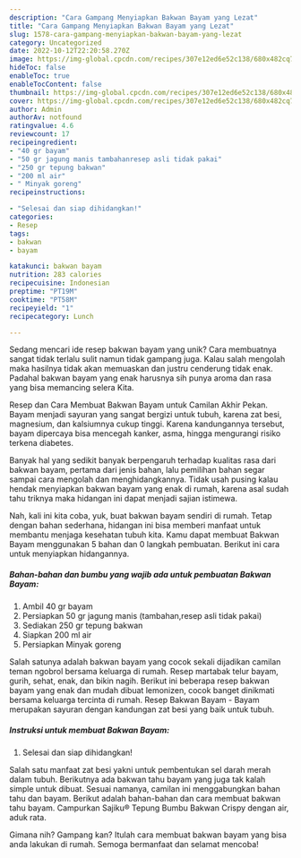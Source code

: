 ```yaml
---
description: "Cara Gampang Menyiapkan Bakwan Bayam yang Lezat"
title: "Cara Gampang Menyiapkan Bakwan Bayam yang Lezat"
slug: 1578-cara-gampang-menyiapkan-bakwan-bayam-yang-lezat
category: Uncategorized
date: 2022-10-12T22:20:58.270Z
image: https://img-global.cpcdn.com/recipes/307e12ed6e52c138/680x482cq70/bakwan-bayam-foto-resep-utama.jpg
hideToc: false
enableToc: true
enableTocContent: false
thumbnail: https://img-global.cpcdn.com/recipes/307e12ed6e52c138/680x482cq70/bakwan-bayam-foto-resep-utama.jpg
cover: https://img-global.cpcdn.com/recipes/307e12ed6e52c138/680x482cq70/bakwan-bayam-foto-resep-utama.jpg
author: Admin
authorAv: notfound
ratingvalue: 4.6
reviewcount: 17
recipeingredient:
- "40 gr bayam"
- "50 gr jagung manis tambahanresep asli tidak pakai"
- "250 gr tepung bakwan"
- "200 ml air"
- " Minyak goreng"
recipeinstructions:

- "Selesai dan siap dihidangkan!"
categories:
- Resep
tags:
- bakwan
- bayam

katakunci: bakwan bayam 
nutrition: 283 calories
recipecuisine: Indonesian
preptime: "PT19M"
cooktime: "PT58M"
recipeyield: "1"
recipecategory: Lunch

---
```





Sedang mencari ide resep bakwan bayam yang unik? Cara membuatnya sangat tidak terlalu sulit namun tidak gampang juga. Kalau salah mengolah maka hasilnya tidak akan memuaskan dan justru cenderung tidak enak. Padahal bakwan bayam yang enak harusnya sih punya aroma dan rasa yang bisa memancing selera Kita.





Resep dan Cara Membuat Bakwan Bayam untuk Camilan Akhir Pekan. Bayam menjadi sayuran yang sangat bergizi untuk tubuh, karena zat besi, magnesium, dan kalsiumnya cukup tinggi. Karena kandungannya tersebut, bayam dipercaya bisa mencegah kanker, asma, hingga mengurangi risiko terkena diabetes.

Banyak hal yang sedikit banyak berpengaruh terhadap kualitas rasa dari bakwan bayam, pertama dari jenis bahan, lalu pemilihan bahan segar sampai cara mengolah dan menghidangkannya. Tidak usah pusing kalau hendak menyiapkan bakwan bayam yang enak di rumah, karena asal sudah tahu triknya maka hidangan ini dapat menjadi sajian istimewa.






Nah, kali ini kita coba, yuk, buat bakwan bayam sendiri di rumah. Tetap dengan bahan sederhana, hidangan ini bisa memberi manfaat untuk membantu menjaga kesehatan tubuh kita. Kamu dapat membuat Bakwan Bayam menggunakan 5 bahan dan 0 langkah pembuatan. Berikut ini cara untuk menyiapkan hidangannya.

<!--inarticleads1-->

##### Bahan-bahan dan bumbu yang wajib ada untuk pembuatan Bakwan Bayam:

1. Ambil 40 gr bayam
1. Persiapkan 50 gr jagung manis (tambahan,resep asli tidak pakai)
1. Sediakan 250 gr tepung bakwan
1. Siapkan 200 ml air
1. Persiapkan  Minyak goreng


Salah satunya adalah bakwan bayam yang cocok sekali dijadikan camilan teman ngobrol bersama keluarga di rumah. Resep martabak telur bayam, gurih, sehat, enak, dan bikin nagih. Berikut ini beberapa resep bakwan bayam yang enak dan mudah dibuat lemonizen, cocok banget dinikmati bersama keluarga tercinta di rumah. Resep Bakwan Bayam - Bayam merupakan sayuran dengan kandungan zat besi yang baik untuk tubuh. 

<!--inarticleads2-->

##### Instruksi untuk membuat Bakwan Bayam:


1. Selesai dan siap dihidangkan!

Salah satu manfaat zat besi yakni untuk pembentukan sel darah merah dalam tubuh. Berikutnya ada bakwan tahu bayam yang juga tak kalah simple untuk dibuat. Sesuai namanya, camilan ini menggabungkan bahan tahu dan bayam. Berikut adalah bahan-bahan dan cara membuat bakwan tahu bayam. Campurkan Sajiku® Tepung Bumbu Bakwan Crispy dengan air, aduk rata. 

Gimana nih? Gampang kan? Itulah cara membuat bakwan bayam yang bisa anda lakukan di rumah. Semoga bermanfaat dan selamat mencoba!
